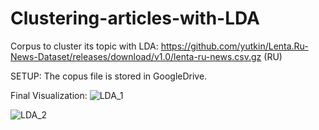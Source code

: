 # Clustering-articles-with-LDA

Corpus to cluster its topic with LDA: 
https://github.com/yutkin/Lenta.Ru-News-Dataset/releases/download/v1.0/lenta-ru-news.csv.gz (RU) 

SETUP:
The copus file is stored in GoogleDrive.




Final Visualization:
![LDA_1](https://github.com/NastasiaMazur/Clustering-articles-with-LDA/assets/82418628/54e26b3a-8ba9-4406-9700-c783b40bdb78)

![LDA_2](https://github.com/NastasiaMazur/Clustering-articles-with-LDA/assets/82418628/64b142b7-2f84-479e-9cea-e3e26bbc4c93)
